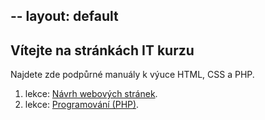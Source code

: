 --
layout: default
--

## Vítejte na stránkách IT kurzu

Najdete zde podpůrné manuály k výuce HTML, CSS a PHP.

1. lekce: [Návrh webových stránek](./web.html).
2. lekce: [Programování (PHP)](./programovani.html).

